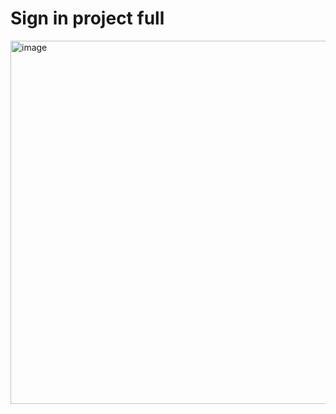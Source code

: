 # Sign in project full
<img width="581" alt="image" src="https://user-images.githubusercontent.com/88398308/235317135-a97aee6a-f883-4a5e-b828-86603cdbefc9.png">
